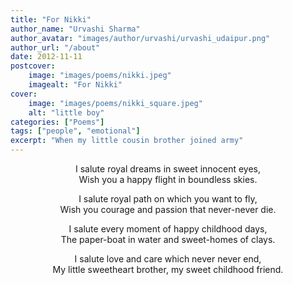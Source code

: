 ```yaml
---
title: "For Nikki"
author_name: "Urvashi Sharma"
author_avatar: "images/author/urvashi/urvashi_udaipur.png"
author_url: "/about"
date: 2012-11-11
postcover:
    image: "images/poems/nikki.jpeg"
    imagealt: "For Nikki"
cover:
    image: "images/poems/nikki_square.jpeg"
    alt: "little boy"
categories: ["Poems"]
tags: ["people", "emotional"]
excerpt: "When my little cousin brother joined army"
---
```

<center>

I salute royal dreams in sweet innocent eyes,<br>
Wish you a happy flight in boundless skies.

I salute royal path on which you want to fly,<br>
Wish you courage and passion that never-never die.

I salute every moment of happy childhood days,<br>
The paper-boat in water and sweet-homes of clays.

I salute love and care which never never end,<br>
My little sweetheart brother, my sweet childhood friend.

</center>